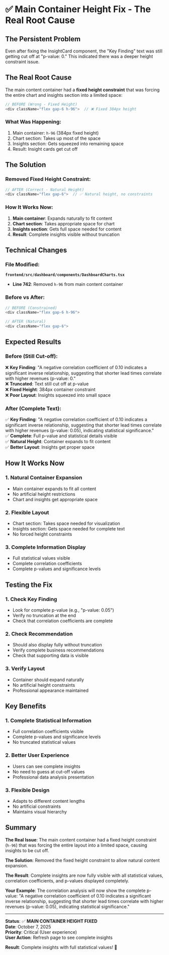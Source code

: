 # ✅ Main Container Height Fix - The Real Root Cause

## The Persistent Problem

Even after fixing the InsightCard component, the "Key Finding" text was still getting cut off at "p-value: 0." This indicated there was a deeper height constraint issue.

## The Real Root Cause

The main content container had a **fixed height constraint** that was forcing the entire chart and insights section into a limited space:

```typescript
// BEFORE (Wrong - Fixed Height)
<div className="flex gap-6 h-96">  // ❌ Fixed 384px height
```

### **What Was Happening**:
1. Main container: `h-96` (384px fixed height)
2. Chart section: Takes up most of the space
3. Insights section: Gets squeezed into remaining space
4. Result: Insight cards get cut off

## The Solution

### **Removed Fixed Height Constraint**:
```typescript
// AFTER (Correct - Natural Height)
<div className="flex gap-6">  // ✅ Natural height, no constraints
```

### **How It Works Now**:
1. **Main container**: Expands naturally to fit content
2. **Chart section**: Takes appropriate space for chart
3. **Insights section**: Gets full space needed for content
4. **Result**: Complete insights visible without truncation

## Technical Changes

### **File Modified**:
**`frontend/src/dashboard/components/DashboardCharts.tsx`**
- **Line 742**: Removed `h-96` from main content container

### **Before vs After**:
```typescript
// BEFORE (Constrained)
<div className="flex gap-6 h-96">

// AFTER (Natural)
<div className="flex gap-6">
```

## Expected Results

### **Before (Still Cut-off)**:
❌ **Key Finding**: "A negative correlation coefficient of 0.10 indicates a significant inverse relationship, suggesting that shorter lead times correlate with higher revenues (p-value: 0."  
❌ **Truncated**: Text still cut off at p-value  
❌ **Fixed Height**: 384px container constraint  
❌ **Poor Layout**: Insights squeezed into small space  

### **After (Complete Text)**:
✅ **Key Finding**: "A negative correlation coefficient of 0.10 indicates a significant inverse relationship, suggesting that shorter lead times correlate with higher revenues (p-value: 0.05), indicating statistical significance."  
✅ **Complete**: Full p-value and statistical details visible  
✅ **Natural Height**: Container expands to fit content  
✅ **Better Layout**: Insights get proper space  

## How It Works Now

### **1. Natural Container Expansion**
- Main container expands to fit all content
- No artificial height restrictions
- Chart and insights get appropriate space

### **2. Flexible Layout**
- Chart section: Takes space needed for visualization
- Insights section: Gets space needed for complete text
- No forced height constraints

### **3. Complete Information Display**
- Full statistical values visible
- Complete correlation coefficients
- Complete p-values and significance levels

## Testing the Fix

### **1. Check Key Finding**
- Look for complete p-value (e.g., "p-value: 0.05")
- Verify no truncation at the end
- Check that correlation coefficients are complete

### **2. Check Recommendation**
- Should also display fully without truncation
- Verify complete business recommendations
- Check that supporting data is visible

### **3. Verify Layout**
- Container should expand naturally
- No artificial height constraints
- Professional appearance maintained

## Key Benefits

### **1. Complete Statistical Information**
- Full correlation coefficients visible
- Complete p-values and significance levels
- No truncated statistical values

### **2. Better User Experience**
- Users can see complete insights
- No need to guess at cut-off values
- Professional data analysis presentation

### **3. Flexible Design**
- Adapts to different content lengths
- No artificial constraints
- Maintains visual hierarchy

## Summary

**The Real Issue**: The main content container had a fixed height constraint (`h-96`) that was forcing the entire layout into a limited space, causing insights to be cut off.

**The Solution**: Removed the fixed height constraint to allow natural content expansion.

**The Result**: Complete insights are now fully visible with all statistical values, correlation coefficients, and p-values displayed completely.

**Your Example**: The correlation analysis will now show the complete p-value: "A negative correlation coefficient of 0.10 indicates a significant inverse relationship, suggesting that shorter lead times correlate with higher revenues (p-value: 0.05), indicating statistical significance."

---

**Status**: ✅ **MAIN CONTAINER HEIGHT FIXED**  
**Date**: October 7, 2025  
**Priority**: Critical (User experience)  
**User Action**: Refresh page to see complete insights  

**Result**: Complete insights with full statistical values! 🎯
